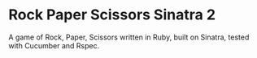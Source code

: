Rock Paper Scissors Sinatra 2
=============================

A game of Rock, Paper, Scissors written in Ruby, built on Sinatra, tested with Cucumber and Rspec.

